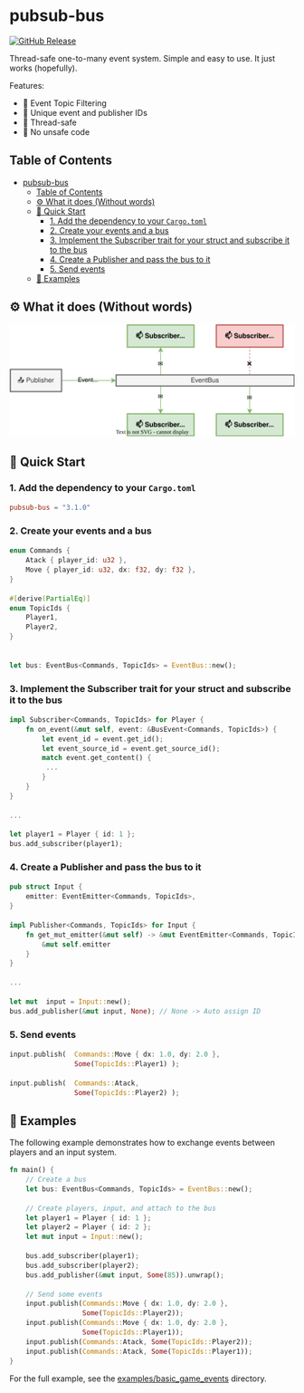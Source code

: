 # pubsub-bus

[![GitHub Release](https://img.shields.io/github/v/release/an-dr/pubsub-bus)](https://github.com/an-dr/pubsub-bus/releases)

Thread-safe one-to-many event system. Simple and easy to use. It just works (hopefully).

Features:

- 📃 Event Topic Filtering
- 🔢 Unique event and publisher IDs
- 🔀 Thread-safe
- 🧱 No unsafe code

## Table of Contents

- [pubsub-bus](#pubsub-bus)
    - [Table of Contents](#table-of-contents)
    - [⚙️ What it does (Without words)](#️-what-it-does-without-words)
    - [🚀 Quick Start](#-quick-start)
        - [1. Add the dependency to your `Cargo.toml`](#1-add-the-dependency-to-your-cargotoml)
        - [2. Create your events and a bus](#2-create-your-events-and-a-bus)
        - [3. Implement the Subscriber trait for your struct and subscribe it to the bus](#3-implement-the-subscriber-trait-for-your-struct-and-subscribe-it-to-the-bus)
        - [4. Create a Publisher and pass the bus to it](#4-create-a-publisher-and-pass-the-bus-to-it)
        - [5. Send events](#5-send-events)
    - [📖 Examples](#-examples)

## ⚙️ What it does (Without words)

![Publishing](docs/README/structure.drawio.svg)

## 🚀 Quick Start

### 1. Add the dependency to your `Cargo.toml`

```toml
pubsub-bus = "3.1.0"
```

### 2. Create your events and a bus

```rust
enum Commands {
    Atack { player_id: u32 },
    Move { player_id: u32, dx: f32, dy: f32 },
}

#[derive(PartialEq)]
enum TopicIds {
    Player1,
    Player2,
}


let bus: EventBus<Commands, TopicIds> = EventBus::new();
```

### 3. Implement the Subscriber trait for your struct and subscribe it to the bus

```rust
impl Subscriber<Commands, TopicIds> for Player {
    fn on_event(&mut self, event: &BusEvent<Commands, TopicIds>) {
        let event_id = event.get_id();
        let event_source_id = event.get_source_id();
        match event.get_content() {
         ...
        }
    }
}

...

let player1 = Player { id: 1 };
bus.add_subscriber(player1);
```

### 4. Create a Publisher and pass the bus to it

```rust
pub struct Input {
    emitter: EventEmitter<Commands, TopicIds>,
}

impl Publisher<Commands, TopicIds> for Input {
    fn get_mut_emitter(&mut self) -> &mut EventEmitter<Commands, TopicIds> {
        &mut self.emitter
    }
}

...

let mut  input = Input::new();
bus.add_publisher(&mut input, None); // None -> Auto assign ID

```

### 5. Send events

```rust
input.publish(  Commands::Move { dx: 1.0, dy: 2.0 }, 
                Some(TopicIds::Player1) );
                
input.publish(  Commands::Atack, 
                Some(TopicIds::Player2) );
```

## 📖 Examples

The following example demonstrates how to exchange events between players and an input system.

```rust
fn main() {
    // Create a bus
    let bus: EventBus<Commands, TopicIds> = EventBus::new();

    // Create players, input, and attach to the bus
    let player1 = Player { id: 1 };
    let player2 = Player { id: 2 };
    let mut input = Input::new();

    bus.add_subscriber(player1);
    bus.add_subscriber(player2);
    bus.add_publisher(&mut input, Some(85)).unwrap();

    // Send some events
    input.publish(Commands::Move { dx: 1.0, dy: 2.0 }, 
                  Some(TopicIds::Player2));
    input.publish(Commands::Move { dx: 1.0, dy: 2.0 }, 
                  Some(TopicIds::Player1));
    input.publish(Commands::Atack, Some(TopicIds::Player2));
    input.publish(Commands::Atack, Some(TopicIds::Player1));
}
```

For the full example, see the [examples/basic_game_events](examples/basic_game_events) directory.
